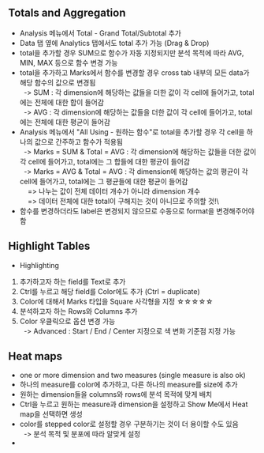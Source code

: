 ## Totals and Aggregation
- Analysis 메뉴에서 Total - Grand Total/Subtotal 추가
- Data 탭 옆에 Analytics 탭에서도 total 추가 가능 (Drag & Drop)
- total을 추가할 경우 SUM으로 함수가 자동 지정되지만 분석 목적에 따라 AVG, MIN, MAX 등으로 함수 변경 가능
- total을 추가하고 Marks에서 함수를 변경할 경우 cross tab 내부의 모든 data가 해당 함수의 값으로 변경됨\
&nbsp;&nbsp;-> SUM : 각 dimension에 해당하는 값들을 더한 값이 각 cell에 들어가고, total에는 전체에 대한 합이 들어감\
&nbsp;&nbsp;-> AVG : 각 dimension에 해당하는 값들을 더한 값이 각 cell에 들어가고, total에는 전체에 대한 평균이 들어감
- Analysis 메뉴에서 "All Using - 원하는 함수"로 total을 추가할 경우 각 cell을 하나의 값으로 간주하고 함수가 적용됨\
&nbsp;&nbsp;-> Marks = SUM & Total = AVG : 각 dimension에 해당하는 값들을 더한 값이 각 cell에 들어가고, total에는 그 합들에 대한 평균이 들어감\
&nbsp;&nbsp;-> Marks = AVG & Total = AVG : 각 dimension에 해당하는 값의 평균이 각 cell에 들어가고, total에는 그 평균들에 대한 평균이 들어감\
&nbsp;&nbsp;&nbsp;&nbsp;=> 나누는 값이 전체 데이터 개수가 아니라 dimension 개수\
&nbsp;&nbsp;&nbsp;&nbsp;=> 데이터 전체에 대한 total이 구해지는 것이 아니므로 주의할 것!\
- 함수를 변경하더라도 label은 변경되지 않으므로 수동으로 format을 변경해주어야 함

## Highlight Tables
- Highlighting
1. 추가하고자 하는 field를 Text로 추가
2. Ctrl를 누르고 해당 field를 Color에도 추가 (Ctrl = duplicate)
3. Color에 대해서 Marks 타입을 Square 사각형을 지정 ☆☆☆☆☆
4. 분석하고자 하는 Rows와 Columns 추가
5. Color 우클릭으로 옵션 변경 가능\
&nbsp;&nbsp;-> Advanced : Start / End / Center 지정으로 색 변화 기준점 지정 가능

## Heat maps
- one or more dimension and two measures (single measure is also ok)
- 하나의 measure를 color에 추가하고, 다른 하나의 measure를 size에 추가
- 원하는 dimension들을 columns와 rows에 분석 목적에 맞게 배치
- Ctrl을 누르고 원하는 measure과 dimension을 설정하고 Show Me에서 Heat map을 선택하면 생성
- color를 stepped color로 설정할 경우 구분하기는 것이 더 용이할 수도 있음 <br>
&nbsp; -> 분석 목적 및 분포에 따라 알맞게 설정
- 
